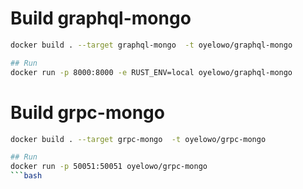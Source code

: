 # Build graphql-mongo
```bash
docker build . --target graphql-mongo  -t oyelowo/graphql-mongo

## Run
docker run -p 8000:8000 -e RUST_ENV=local oyelowo/graphql-mongo
```


# Build grpc-mongo
```bash
docker build . --target grpc-mongo  -t oyelowo/grpc-mongo

## Run
docker run -p 50051:50051 oyelowo/grpc-mongo
```bash
